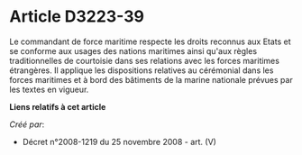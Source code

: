 # Article D3223-39

Le commandant de force maritime respecte les droits reconnus aux Etats et se conforme aux usages des nations maritimes ainsi
qu'aux règles traditionnelles de courtoisie dans ses relations avec les forces maritimes étrangères. Il applique les
dispositions relatives au cérémonial dans les forces maritimes et à bord des bâtiments de la marine nationale prévues par les
textes en vigueur.

**Liens relatifs à cet article**

_Créé par_:

  - Décret n°2008-1219 du 25 novembre 2008 - art. (V)
